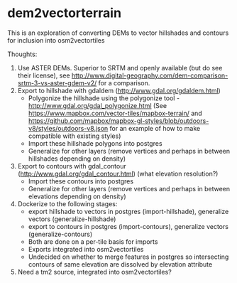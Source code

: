 # dem2vectorterrain
This is an exploration of converting DEMs to vector hillshades and contours for inclusion into osm2vectortiles

Thoughts:

1. Use ASTER DEMs. Superior to SRTM and openly available (but do see their license), see http://www.digital-geography.com/dem-comparison-srtm-3-vs-aster-gdem-v2/ for a comparison.
2. Export to hillshade with gdaldem (http://www.gdal.org/gdaldem.html)
   - Polygonize the hillshade using the polygonize tool - http://www.gdal.org/gdal_polygonize.html (See https://www.mapbox.com/vector-tiles/mapbox-terrain/ and https://github.com/mapbox/mapbox-gl-styles/blob/outdoors-v8/styles/outdoors-v8.json for an example of how to make compatible with existing styles)
   - Import these hillshade polygons into postgres
   - Generalize for other layers (remove vertices and perhaps in between hillshades depending on density)
3. Export to contours with gdal_contour (http://www.gdal.org/gdal_contour.html) (what elevation resolution?)
   - Import these contours into postgres
   - Generalize for other layers (remove vertices and perhaps in between elevations depending on density)
6. Dockerize to the following stages:
   - export hillshade to vectors in postgres (import-hillshade), generalize vectors (generalize-hillshade) 
   - export to contours in postgres (import-contours), generalize vectors (generalize-contours)
   - Both are done on a per-tile basis for imports
   - Exports integrated into osm2vectortiles
   - Undecided on whether to merge features in postgres so intersecting contours of same elevation are dissolved by elevation attribute 
7. Need a tm2 source, integrated into osm2vectortiles?
